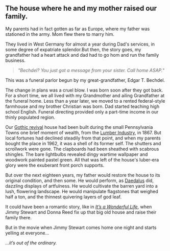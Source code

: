 ## The house where he and my mother raised our family.

My parents had in fact gotten as far as Europe, where my father was stationed in the army. Mom flew there to marry him.

They lived in West Germany for almost a year during Dad's services, in some degree of expatriate splendor.But then, the story goes, my grandfather had a heart attack and dad had to go hom and run the family business.

> _"Bechdel? You just got a message from your sister. Call home ASAP._"

This was a funeral parlor begun by my great-grandfather, Edgar T. Bechdel.

The change in plans was a cruel blow. I was born soon after they got back. For a short time, we all lived with my Grandmother and ailing Grandfather at the funeral home. Less than a year later, we moved to a rented federal-style farmhouse and my brother Christian was born. Dad started teaching high school English. Funeral directing provided only a part-time income in our thinly populated region.

Our [Gothic revival](https://en.wikipedia.org/wiki/Gothic_Revival_architecture) house had been built during the small Pennsylvania Towns one brief moment of wealth, from the [Lumber Industry](https://www.pennsylvaniaresearch.com/pennsylvania-lumber-industry.html), in 1867. But local fortunes had declined steadily from that point, and when my parents bought the place in 1962, it was a shell of its former self. The shutters and scrollwork were gone. The clapboards had been sheathed with scabrous shingles. The bare lightbulbs revealed dingy wartime wallpaper and woodwork painted pastel green. All that was left of the house's luber-era glory were the exuberant front porch supports.

But over the next eighteen years, my father would restore the house to its original condition, and then some. He would perform, as [Daedalus](https://en.wikipedia.org/wiki/Daedalus) did, dazzling displays of artfulness. He would cultivate the barren yard into a lush, flowering landscape.
He would manipulate flagstones that weighed half a ton, and the thinnest quivering layers of god leaf.

It could have been a romantic story, like in [_It’s a Wonderful Life_](https://en.wikipedia.org/wiki/It%27s_a_Wonderful_Life), when Jimmy Stewart and Donna Reed fix up that big old house and raise their family there.

But in the movie when Jimmy Stewart comes home one night and starts yelling at everyone…

_…it’s out of the ordinary._
